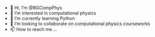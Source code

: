 - 👋 Hi, I’m @BGCompPhys
- 👀 I’m interested in computational physics
- 🌱 I’m currently learning Python
- 💞️ I’m looking to collaborate on computational physics courseworks
- 📫 How to reach me ...

<!---
BGCompPhys/BGCompPhys is a ✨ special ✨ repository because its `README.md` (this file) appears on your GitHub profile.
You can click the Preview link to take a look at your changes.
--->

